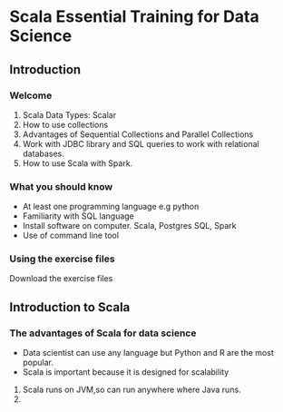 # Scala Essential Training for Data Science
## Introduction
### Welcome
1. Scala Data Types: Scalar
2. How to use collections
3. Advantages of Sequential Collections and Parallel Collections
4. Work with JDBC library and SQL queries to work with relational databases.
5. How to use Scala with Spark.
### What you should know
* At least one programming language e.g python
* Familiarity with SQL language
* Install software on computer. Scala, Postgres SQL, Spark
* Use of command line tool
### Using the exercise files
Download the exercise files

## Introduction to Scala
### The advantages of Scala for data science
* Data scientist can use any language but Python and R are the most popular.
* Scala is important because it is designed for scalability
1. Scala runs on JVM,so can run anywhere where Java runs.
2.
